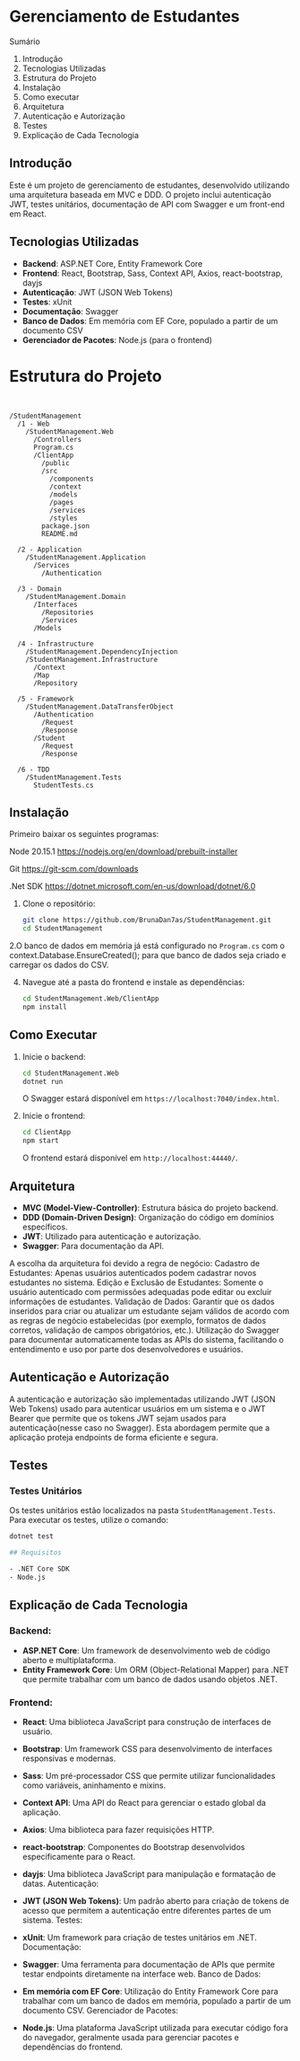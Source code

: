 # Gerenciamento de Estudantes

Sumário
1. Introdução
2. Tecnologias Utilizadas
3. Estrutura do Projeto
4. Instalação
5. Como executar
6. Arquitetura
7. Autenticação e Autorização
8. Testes
9. Explicação de Cada Tecnologia

## Introdução

Este é um projeto de gerenciamento de estudantes, desenvolvido utilizando uma arquitetura baseada em MVC e DDD. O projeto inclui autenticação JWT, testes unitários, documentação de API com Swagger e um front-end em React.

## Tecnologias Utilizadas

- **Backend**: ASP.NET Core, Entity Framework Core
- **Frontend**: React, Bootstrap, Sass, Context API, Axios, react-bootstrap, dayjs
- **Autenticação**: JWT (JSON Web Tokens)
- **Testes**: xUnit
- **Documentação**: Swagger
- **Banco de Dados**: Em memória com EF Core, populado a partir de um documento CSV
- **Gerenciador de Pacotes**: Node.js (para o frontend)

# Estrutura do Projeto

````plaintext


/StudentManagement
  /1 - Web
    /StudentManagement.Web
      /Controllers
      Program.cs
      /ClientApp
        /public
        /src
          /components
          /context
          /models
          /pages
          /services
          /styles
        package.json
        README.md
        
  /2 - Application
    /StudentManagement.Application
      /Services
        /Authentication
        
  /3 - Domain
    /StudentManagement.Domain
      /Interfaces
        /Repositories
        /Services
      /Models
      
  /4 - Infrastructure
    /StudentManagement.DependencyInjection
    /StudentManagement.Infrastructure
      /Context
      /Map
      /Repository
		
  /5 - Framework
    /StudentManagement.DataTransferObject
      /Authentication
        /Request
        /Response
      /Student
        /Request
        /Response
        
  /6 - TDD
    /StudentManagement.Tests
      StudentTests.cs
````
## Instalação

Primeiro baixar os seguintes programas:

Node 20.15.1
https://nodejs.org/en/download/prebuilt-installer

Git
https://git-scm.com/downloads

.Net SDK
https://dotnet.microsoft.com/en-us/download/dotnet/6.0

1. Clone o repositório:

    ```sh
    git clone https://github.com/BrunaDan7as/StudentManagement.git
    cd StudentManagement
    ```

2.O banco de dados em memória já está configurado no `Program.cs` com o context.Database.EnsureCreated(); para que banco de dados seja criado e carregar os dados do CSV.

4. Navegue até a pasta do frontend e instale as dependências:

    ```sh
    cd StudentManagement.Web/ClientApp
    npm install
    ```
## Como Executar

1. Inicie o backend:

    ```sh
    cd StudentManagement.Web
    dotnet run
    ```

    O Swagger estará disponível em `https://localhost:7040/index.html`.

2. Inicie o frontend:

    ```sh
    cd ClientApp
    npm start
    ```

    O frontend estará disponível em `http://localhost:44440/`.

## Arquitetura

- **MVC (Model-View-Controller)**: Estrutura básica do projeto backend.
- **DDD (Domain-Driven Design)**: Organização do código em domínios específicos.
- **JWT**: Utilizado para autenticação e autorização.
- **Swagger**: Para documentação da API.

A escolha da arquitetura foi devido a regra de negócio:
  Cadastro de Estudantes: Apenas usuários autenticados podem cadastrar novos estudantes no sistema.
  Edição e Exclusão de Estudantes: Somente o usuário autenticado com permissões adequadas pode editar ou excluir informações de estudantes.
  Validação de Dados: Garantir que os dados inseridos para criar ou atualizar um estudante sejam válidos de acordo com as regras de negócio estabelecidas (por exemplo, formatos de dados 
  corretos, validação de campos obrigatórios, etc.).
  Utilização do Swagger para documentar automaticamente todas as APIs do sistema, facilitando o entendimento e uso por parte dos desenvolvedores e usuários.

## Autenticação e Autorização

A autenticação e autorização são implementadas utilizando JWT (JSON Web Tokens) usado para autenticar usuários em um sistema e o JWT Bearer que permite que os tokens JWT sejam usados para autenticação(nesse caso no Swagger). Esta abordagem permite que a aplicação proteja endpoints de forma eficiente e segura.

## Testes

### Testes Unitários

Os testes unitários estão localizados na pasta `StudentManagement.Tests`. Para executar os testes, utilize o comando:

```sh
dotnet test

## Requisitos

- .NET Core SDK
- Node.js
````


## Explicação de Cada Tecnologia

### Backend:

- **ASP.NET Core**: Um framework de desenvolvimento web de código aberto e multiplataforma.
- **Entity Framework Core**: Um ORM (Object-Relational Mapper) para .NET que permite trabalhar com um banco de dados usando objetos .NET.

### Frontend:

- **React**: Uma biblioteca JavaScript para construção de interfaces de usuário.
- **Bootstrap**: Um framework CSS para desenvolvimento de interfaces responsivas e modernas.
- **Sass**: Um pré-processador CSS que permite utilizar funcionalidades como variáveis, aninhamento e mixins.
- **Context API**: Uma API do React para gerenciar o estado global da aplicação.
- **Axios**: Uma biblioteca para fazer requisições HTTP.
- **react-bootstrap**: Componentes do Bootstrap desenvolvidos especificamente para o React.
- **dayjs**: Uma biblioteca JavaScript para manipulação e formatação de datas.
Autenticação:

- **JWT (JSON Web Tokens)**: Um padrão aberto para criação de tokens de acesso que permitem a autenticação entre diferentes partes de um sistema.
Testes:

- **xUnit**: Um framework para criação de testes unitários em .NET.
Documentação:

- **Swagger**: Uma ferramenta para documentação de APIs que permite testar endpoints diretamente na interface web.
Banco de Dados:

- **Em memória com EF Core**: Utilização do Entity Framework Core para trabalhar com um banco de dados em memória, populado a partir de um documento CSV.
Gerenciador de Pacotes:

- **Node.js**: Uma plataforma JavaScript utilizada para executar código fora do navegador, geralmente usada para gerenciar pacotes e dependências do frontend.








          






